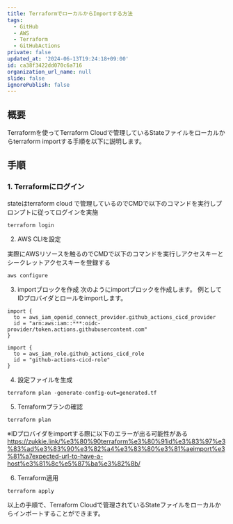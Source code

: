 ```yaml
---
title: TerraformでローカルからImportする方法
tags:
  - GitHub
  - AWS
  - Terraform
  - GitHubActions
private: false
updated_at: '2024-06-13T19:24:18+09:00'
id: ca38f3422dd070c6a716
organization_url_name: null
slide: false
ignorePublish: false
---
```

## 概要

Terraformを使ってTerraform Cloudで管理しているStateファイルをローカルからterraform importする手順を以下に説明します。

## 手順

### 1. Terraformにログイン

stateはterraform cloud で管理しているのでCMDで以下のコマンドを実行しプロンプトに従ってログインを実施

```
terraform login
```

2. AWS CLIを設定

実際にAWSリソースを触るのでCMDで以下のコマンドを実行しアクセスキーとシークレットアクセスキーを登録する

```
aws configure
```

3. importブロックを作成
次のようにimportブロックを作成します。
例としてIDプロバイダとロールをimportします。

```
import {
  to = aws_iam_openid_connect_provider.github_actions_cicd_provider
  id = "arn:aws:iam::***:oidc-provider/token.actions.githubusercontent.com"
}

import {
  to = aws_iam_role.github_actions_cicd_role
  id = "github-actions-cicd-role"
}
```

4. 設定ファイルを生成

```
terraform plan -generate-config-out=generated.tf
```

5. Terraformプランの確認

```
terraform plan
```
※IDプロバイダをimportする際に以下のエラーが出る可能性がある
https://zukkie.link/%e3%80%90terraform%e3%80%91id%e3%83%97%e3%83%ad%e3%83%90%e3%82%a4%e3%83%80%e3%81%aeimport%e3%81%a7expected-url-to-have-a-host%e3%81%8c%e5%87%ba%e3%82%8b/

6. Terraform適用
```
terraform apply
```

以上の手順で、Terraform Cloudで管理されているStateファイルをローカルからインポートすることができます。
